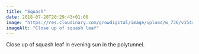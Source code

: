 ```yaml
---
title: "Squash"
date: 2018-07-28T20:29:43+01:00
image: "https://res.cloudinary.com/growdigital/image/upload/w_736/v1544300678/squash-43649309332.jpg"
imageAlt: "Close up of squash leaf"
---
```


Close up of squash leaf in evening sun in the polytunnel.
